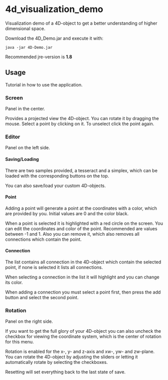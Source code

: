 # 4d_visualization_demo
Visualization demo of a 4D-object to get a better understanding of higher dimensional space.

Download the 4D_Demo.jar and execute it with:
```
java -jar 4D-Demo.jar
```
Recommended jre-version is **1.8**

## Usage
Tutorial in how to use the application.

### Screen
Panel in the center.

Provides a projected view the 4D-object.
You can rotate it by dragging the mouse.
Select a point by clicking on it. To unselect click the point again.

### Editor
Panel on the left side.

#### Saving/Loading
There are two samples provided, a tesseract and a simplex, which can be loaded with the corresponding buttons on the top.

You can also save/load your custom 4D-objects.

#### Point
Adding a point will generate a point at the coordinates with a color, which are provided by you. Initial values are 0 and the color black.

When a point is selected it is highlighted with a red circle on the screen. You can edit the coordinates and color of the point.
Recommended are values between -1 and 1.
Also you can remove it, which also removes all connections which contain the point.

#### Connection
The list contains all connection in the 4D-object which contain the selected point, if none is selected it lists all connections.

When selecting a connection in the list it will highlight and you can change its color.

When adding a connection you must select a point first, then press the add button and select the second point.

### Rotation
Panel on the right side.

If you want to get the full glory of your 4D-object you can also uncheck the checkbox for viewing the coordinate system, which is the center of rotation for this menu.

Rotation is enabled for the x-, y- and z-axis and xw-, yw- and zw-plane.
You can rotate the 4D-object by adjusting the sliders or letting it automatically rotate by selecting the checkboxes.

Resetting will set everything back to the last state
of save.
